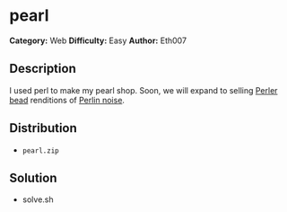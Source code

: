 # pearl
**Category:** Web
**Difficulty:** Easy
**Author:** Eth007

## Description

I used perl to make my pearl shop. Soon, we will expand to selling [Perler bead](https://en.wikipedia.org/wiki/Fuse_beads) renditions of [Perlin noise](https://en.wikipedia.org/wiki/Perlin_noise).

## Distribution

- `pearl.zip`

## Solution

- solve.sh
